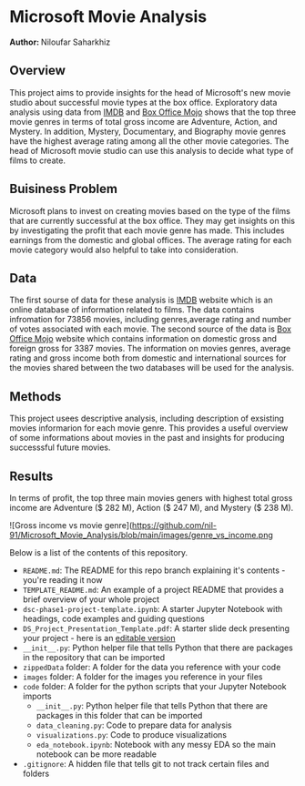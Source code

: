 # Microsoft Movie Analysis

<b> Author: </b> Niloufar Saharkhiz

## Overview

This project aims to provide insights for the head of Microsoft's new movie studio about successful movie types at the box office. Exploratory data analysis using data from [IMDB](https://www.imdb.com/) and [Box Office Mojo](https://www.boxofficemojo.com/) shows that the top three movie genres in terms of total gross income are Adventure, Action, and Mystery. In addition, Mystery, Documentary, and Biography movie genres have the highest average rating among all the other movie categories. The head of Microsoft movie studio can use this analysis to decide what type of films to create. 

## Buisiness Problem

Microsoft plans to invest on creating movies based on the type of the films that are currently successful at the box office. They may get insights on this by investigating the profit that each movie genre has made. This includes earnings from the domestic and global offices. The average rating for each movie category would also helpful to take into consideration.

## Data

The first sourse of data for these analysis is [IMDB](https://www.imdb.com/) website which is an online database of information related to films. The data contains infromation for 73856 movies, including genres,average rating and number of votes associated with each movie. The second source of the data is [Box Office Mojo](https://www.boxofficemojo.com/) website which contains information on domestic gross and foreign gross for 3387 movies. The information on movies genres, average rating and gross income both from domestic and international sources for the movies shared between the two databases will be used for the analysis. 

## Methods

This project usees descriptive analysis, including description of exsisting movies informarion for each movie genre. This provides a useful overview of some informations about movies in the past and insights for producing successsful future movies. 


## Results

In terms of profit, the top three main movies geners with highest total gross income are Adventure ($\$$ 282 M), Action ($\$$ 247 M), and Mystery ($\$$ 238 M). 

![Gross income vs movie genre](https://github.com/nil-91/Microsoft_Movie_Analysis/blob/main/images/genre_vs_income.png

Below is a list of the contents of this repository.

- `README.md`: The README for this repo branch explaining it's contents - you're reading it now
- `TEMPLATE_README.md`: An example of a project README that provides a brief overview of your whole project
- `dsc-phase1-project-template.ipynb`: A starter Jupyter Notebook with headings, code examples and guiding questions
- `DS_Project_Presentation_Template.pdf`: A starter slide deck presenting your project - here is an [editable version](https://docs.google.com/presentation/d/1PaiH1bleXnhiPjTPsAXQSiAK0nkaRlseQIr_Yb-0mz0/copy)
- `__init__.py`: Python helper file that tells Python that there are packages in the repository that can be imported
- `zippedData` folder: A folder for the data you reference with your code
- `images` folder: A folder for the images you reference in your files
- `code` folder: A folder for the python scripts that your Jupyter Notebook imports
  - `__init__.py`: Python helper file that tells Python that there are packages in this folder that can be imported
  - `data_cleaning.py`: Code to prepare data for analysis
  - `visualizations.py`: Code to produce visualizations
  - `eda_notebook.ipynb`: Notebook with any messy EDA so the main notebook can be more readable
- `.gitignore`: A hidden file that tells git to not track certain files and folders
